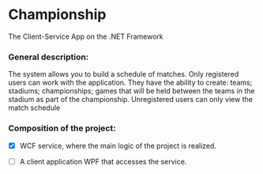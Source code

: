 # Championship
The Client-Service App on the .NET Framework

### General description:

The system allows you to build a schedule of matches.
Only registered users can work with the application. 
They have the ability to create: teams; stadiums; championships; 
games that will be held between the teams in the stadium as part of the championship.
Unregistered users can only view the match schedule

### Composition of the project:

- [x] WCF service, where the main logic of the project is realized.
- [ ] A client application WPF that accesses the service.








